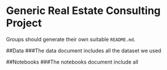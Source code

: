 # Generic Real Estate Consulting Project
Groups should generate their own suitable `README.md`.

##Data
###The data document includes all the dataset we used

##Notebooks
###The notebooks document include all
